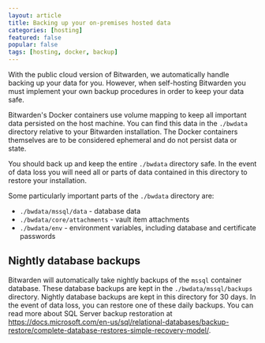 ```yaml
---
layout: article
title: Backing up your on-premises hosted data
categories: [hosting]
featured: false
popular: false
tags: [hosting, docker, backup]
---
```


With the public cloud version of Bitwarden, we automatically handle backing up your data for you. However, when self-hosting Bitwarden you must implement your own backup procedures in order to keep your data safe.

Bitwarden's Docker containers use volume mapping to keep all important data persisted on the host machine. You can find this data in the `./bwdata` directory relative to your Bitwarden installation. The Docker containers themselves are to be considered ephemeral and do not persist data or state.

You should back up and keep the entire `./bwdata` directory safe. In the event of data loss you will need all or parts of data contained in this directory to restore your installation.

Some particularly important parts of the `./bwdata` directory are:

- `./bwdata/mssql/data` - database data
- `./bwdata/core/attachments` - vault item attachments
- `./bwdata/env` - environment variables, including database and certificate passwords

## Nightly database backups

Bitwarden will automatically take nightly backups of the `mssql` container database. These database backups are kept in the `./bwdata/mssql/backups` directory. Nightly database backups are kept in this directory for 30 days. In the event of data loss, you can restore one of these daily backups. You can read more about SQL Server backup restoration at <https://docs.microsoft.com/en-us/sql/relational-databases/backup-restore/complete-database-restores-simple-recovery-model/>.
